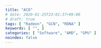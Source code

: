 ```yaml
---
title: "ACO"
# date: 2020-01-25T23:01:37+09:00
# draft: true
tags: [ "Radeon", "GCN", "RDNA" ]
keywords: [ "", ]
categories: [ "Software", "AMD", "GPU" ]
noindex: false
---
```


